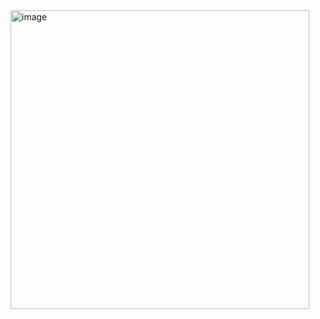 <img width="478" alt="image" src="https://github.com/kallyl15/cheesecake/assets/48924767/e8583f8a-ab0c-4408-a667-feeee00dbc76">
